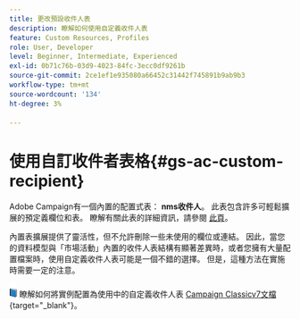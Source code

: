 ```yaml
---
title: 更改預設收件人表
description: 瞭解如何使用自定義收件人表
feature: Custom Resources, Profiles
role: User, Developer
level: Beginner, Intermediate, Experienced
exl-id: 0b71c76b-03d9-4023-84fc-3ecc0df9261b
source-git-commit: 2ce1ef1e935080a66452c31442f745891b9ab9b3
workflow-type: tm+mt
source-wordcount: '134'
ht-degree: 3%

---
```


# 使用自訂收件者表格{#gs-ac-custom-recipient}

Adobe Campaign有一個內置的配置式表： **nms收件人**。 此表包含許多可輕鬆擴展的預定義欄位和表。 瞭解有關此表的詳細資訊，請參閱 [此頁](datamodel.md#ootb-profiles)。

內置表擴展提供了靈活性，但不允許刪除一些未使用的欄位或連結。 因此，當您的資料模型與「市場活動」內置的收件人表結構有顯著差異時，或者您擁有大量配置檔案時，使用自定義收件人表可能是一個不錯的選擇。  但是，這種方法在實施時需要一定的注意。

![](../assets/do-not-localize/book.png) 瞭解如何將實例配置為使用中的自定義收件人表 [Campaign Classicv7文檔](https://experienceleague.adobe.com/docs/campaign-classic/using/configuring-campaign-classic/use-a-custom-recipient-table/about-custom-recipient-table.html){target="_blank"}。